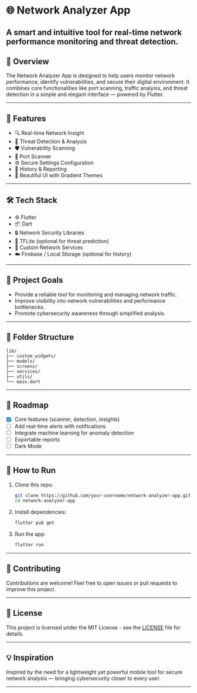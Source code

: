 # 🌐 Network Analyzer App

A smart and intuitive tool for real-time network performance monitoring and threat detection.
---

## 📌 Overview

The Network Analyzer App is designed to help users monitor network performance, identify vulnerabilities, and secure their digital environment. It combines core functionalities like port scanning, traffic analysis, and threat detection in a simple and elegant interface — powered by Flutter.

---

## 🚀 Features

- 🔍 Real-time Network Insight  
- 🧠 Threat Detection & Analysis  
- 🛡️ Vulnerability Scanning  
- 📡 Port Scanner  
- ⚙️ Secure Settings Configuration  
- 🧾 History & Reporting  
- 🎨 Beautiful UI with Gradient Themes  

---

## 🛠️ Tech Stack

- ⚙️ Flutter
- 📦 Dart
- 🔒 Network Security Libraries
- 🔬 TFLite (optional for threat prediction)
- 🧪 Custom Network Services
- ☁️ Firebase / Local Storage (optional for history)

---

## 🎯 Project Goals

- Provide a reliable tool for monitoring and managing network traffic.
- Improve visibility into network vulnerabilities and performance bottlenecks.
- Promote cybersecurity awareness through simplified analysis.

---

## 🧭 Folder Structure

```
lib/
├── custom_widgets/
├── models/
├── screens/
├── services/
├── utils/
└── main.dart
```

---

## 🔮 Roadmap

- [x] Core features (scanner, detection, insights)
- [ ] Add real-time alerts with notifications
- [ ] Integrate machine learning for anomaly detection
- [ ] Exportable reports
- [ ] Dark Mode

---

## 🧪 How to Run

1. Clone this repo:
   ```bash
   git clone https://github.com/your-username/network-analyzer-app.git
   cd network-analyzer-app
   ```

2. Install dependencies:
   ```bash
   flutter pub get
   ```

3. Run the app:
   ```bash
   flutter run
   ```

---

## 🤝 Contributing

Contributions are welcome! Feel free to open issues or pull requests to improve this project.

---

## 📄 License

This project is licensed under the MIT License - see the [LICENSE](LICENSE) file for details.

---

## 💡 Inspiration

Inspired by the need for a lightweight yet powerful mobile tool for secure network analysis — bringing cybersecurity closer to every user.

---


